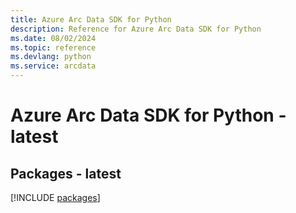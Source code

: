 ```yaml
---
title: Azure Arc Data SDK for Python
description: Reference for Azure Arc Data SDK for Python
ms.date: 08/02/2024
ms.topic: reference
ms.devlang: python
ms.service: arcdata
---
```

# Azure Arc Data SDK for Python - latest
## Packages - latest
[!INCLUDE [packages](arc-data-index.md)]